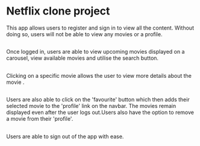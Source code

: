 # Netflix clone project

 This app allows users to register and sign in to view all the content.
 Without doing so, users will not be able to view any movies or a profile.

##
 
Once logged in, users are able to view upcoming movies displayed on a carousel,
view available movies and utilise the search button.

## 

Clicking on a specific movie allows the user to view more details about the movie .

##
Users are also able to click on the 'favourite' button which then adds their selected movie to the 'profile'
link on the navbar. The movies remain displayed even after the user logs out.Users also have the option to remove a movie from their 'profile'.

##
Users are able to sign out of the app with ease.





```
